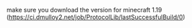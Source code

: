 make sure you download the version for minecraft 1.19 (https://ci.dmulloy2.net/job/ProtocolLib/lastSuccessfulBuild/0)